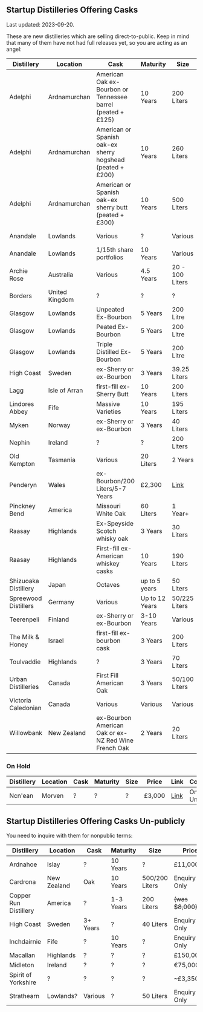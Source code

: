 ## Startup Distilleries Offering Casks

Last updated: 2023-09-20.

These are new distilleries which are selling direct-to-public.  Keep in mind that many of them have not had full releases yet, so you are acting as an angel:

| Distillery|Location|Cask|Maturity|Size|Price |Link|
|-----------|--------|----|--------|----|------|----|
|Adelphi|Ardnamurchan|American Oak ex-Bourbon or Tennessee barrel (peated +£125) |10 Years|200 Liters|£3,475|[Link](https://www.adelphidistillery.com/private-casks/)
|Adelphi|Ardnamurchan|American or Spanish oak-ex sherry hogshead (peated +£200)|10 Years|260 Liters|£5,000|[Link](https://www.adelphidistillery.com/private-casks/)
|Adelphi|Ardnamurchan|American or Spanish oak-ex sherry butt (peated +£300)|10 Years|500 Liters|£8,600|[Link](https://www.adelphidistillery.com/private-casks/)
|Anandale|Lowlands|Various|?|Various|£3,000 to £10,500|[Link](https://www.annandaledistillery.com/our-casks/private-casks/)
|Anandale|Lowlands|1/15th share portfolios|10 Years|Various|£3,300|[Link](https://www.annandaledistillery.com/our-casks/portfolio-casks/)
|Archie Rose|Australia|Various|4.5 Years|20 - 100 Liters|$4,000 - $17,500 AUD|[Link](https://archierose.com.au/tailored-spirits/custom-cask/)
|Borders|United Kingdom|?|?|?|£2,400|[Link](https://www.thebordersdistillery.com/private-whisky-cask/)
|Glasgow|Lowlands|Unpeated Ex-Bourbon|5 Years|200 Litre|£3,125|[Link](https://glasgowdistillery.com/wp-content/uploads/2018/04/Cask-Club-Glasgow-Distillery_web.pdf)
|Glasgow|Lowlands|Peated Ex-Bourbon|5 Years|200 Litre|£3,750|[Link](https://glasgowdistillery.com/wp-content/uploads/2018/04/Cask-Club-Glasgow-Distillery_web.pdf)
|Glasgow|Lowlands|Triple Distilled Ex-Bourbon|5 Years|200 Litre|£3,750|[Link](https://glasgowdistillery.com/wp-content/uploads/2018/04/Cask-Club-Glasgow-Distillery_web.pdf)
|High Coast|Sweden|ex-Sherry or ex-Bourbon|3 Years|39.25 Liters|€2,300|[Link](http://highcoastwhisky.se/aga-ett-whiskyfat/)
|Lagg|Isle of Arran|first-fill ex-Sherry Butt|10 Years|200 Liters|£6,000|[Link](http://www.laggwhisky.com/assets/000/000/009/LAGG_Cask_Society_Information_Booklet_2018_original.pdf)
|Lindores Abbey|Fife|Massive Varieties|10 Years|195 Liters|£4,000|[Link](https://lindoresabbeydistillery.com/welcome-lindores-abbey-distillery/cask-ownership/)
|Myken|Norway|ex-Sherry or ex-Bourbon|3 Years|40 Liters|€2,300|[Link](https://www.mykendestilleri.no/private-whiskyfat?lang=en)
|Nephin |Ireland|?|?|200 Liters|€6,500|[Link](http://nephinwhiskey.com/casks)
|Old Kempton|Tasmania|Various|20 Liters|2 Years|$2,550 AUD|[Link](https://www.oldkemptondistillery.com.au/barrel-offers/)
|Penderyn|Wales|ex-Bourbon/200 Liters/5-7 Years|£2,300|[Link](http://penderyn.wales/cask-sales/)
|Pinckney Bend|America|Missouri White Oak|60 Liters|1 Year+|$3,270|[Link](http://pinckneybend.com/buy-your-own-barrel/)
|Raasay|Highlands|Ex-Speyside Scotch whisky oak|3 Years|30 Liters|£999|[Link](https://raasaydistillery.com/whisky-shop/buy-a-cask/)|
|Raasay|Highlands|First-fill ex-American whiskey casks|10 Years|190 Liters|£5,000|[Link](https://raasaydistillery.com/whisky-shop/buy-a-cask/)|
|Shizuoaka Distillery|Japan|Octaves|up to 5 years|50 Liters|¥300,000|[Link](http://whiskyport.jp/shopdetail/000000001136)
|Spreewood Distillers|Germany|Various|Up to 12 Years|50/225 Liters|€2,600/€4,700|[Link](https://spreewood-distillers.com/produkt/fass-konfigurator/)
|Teerenpeli|Finland|ex-Sherry or ex-Bourbon|3-10 Years|Various|€1,400 (initially)|[Link](https://teerenpelidistillery.com/EN/Get-your-own-cask)
|The Milk & Honey|Israel|first-fill ex-bourbon cask|3 Years|200 Liters|€2,650|[Link](https://mh-distillery.com/wp-content/uploads/2019/03/MH__cask-offer_27_02_digital_spreads.pdf)
|Toulvaddie|Highlands|?|3 Years|70 Liters|£2,000|[Link](https://www.toulvaddiedistillery.com/cask-ownership)
|Urban Distilleries|Canada|First Fill American Oak|3 Years|50/100 Liters|1,200/2,400 CAD|[Link](https://www.urbandistilleries.ca/the-distillery/whisky-cask-offer/)
|Victoria Caledonian|Canada|Various|Various|Various|Enquiry Only|[Link](https://victoriacaledonian.com/cask-program/)
|Willowbank|New Zealand|ex-Bourbon American Oak or ex-NZ Red Wine French Oak|2 Years|20 Liters|NZD$2995|[Link](http://www.newzealandwhiskycasks.com/the-offer/)

### On Hold
| Distillery|Location|Cask|Maturity|Size|Price |Link|Comments|
|-----------|--------|----|--------|----|------|----|--------|
|Ncn'ean|Morven|?|?|?|£3,000|[Link](https://www.ncnean.com/buy-a-barrel/)|On Hold Until 2023|

## Startup Distilleries Offering Casks Un-publicly

You need to inquire with them for nonpublic terms:

| Distillery|Location|Cask|Maturity|Size|Price |Link|
|-----------|--------|----|--------|----|------|----|
|Ardnahoe|Islay|?|10 Years|?|£11,000|[Link](https://ardnahoedistillery.com/cask-sales/)
|Cardrona|New Zealand|Oak|10 Years|500/200 Liters|Enquiry Only|[Link](https://www.cardronadistillery.com/private-casks)
|Copper Run Distillery|America|?|1-3 Years|200 Liters|~~(was $8,000)~~|[Link](https://copperrundistillery.com/signature-barrel-program/)
|High Coast|Sweden|3+ Years|?|40 Liters|Enquiry Only|[Link](http://highcoastwhisky.se/aga-ett-whiskyfat/)
|Inchdairnie|Fife|?|10 Years|?|Enquiry Only|[Link](http://inchdairniedistillery.com/cask-club/)
|Macallan|Highlands|?|?|?|£150,000+|[Link](https://www.themacallan.com/en/contact-us)
|Midleton|Ireland|?|?|?|€75,000|[Link](https://www.midletonveryrarecaskcircle.com/)
|Spirit of Yorkshire|?|?|?|?|~£3,350|[Link](https://www.spiritofyorkshire.com/cask-offer-i26)
|Strathearn|Lowlands?|Various|?|50 Liters|Enquiry Only|[Link](https://www.strathearndistillery.com/private-cask-club)
